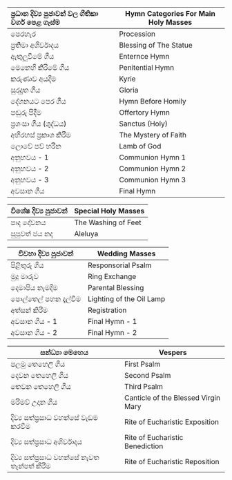 | ප්‍රධාන දිව්‍ය පුජාවන් වල ගීතිකා වර්ග පෙළ ගැස්ම | Hymn Categories For Main Holy Masses |
| :----------------------------------- | ------------------------------------ |
| පෙරහැර                               | Procession                           |
| ප්‍රතිමා අශිර්වාදය                        | Blessing of The Statue               |
| ඇතුලුවීමේ ගීය                            | Enternce Hymn                        |
| මෙනෙහි කිරිමේ ගීය                        | Penitential Hymn                     |
| කරුණාව අයදීම                           | Kyrie                                |
| සුරදුුත ගීය                              | Gloria                               |
| දේශනයට පෙර ගීය                        | Hymn Before Homily                   |
| පඬුරු පිදීම                              | Offertory Hymn                       |
| ප්‍රශංසා ගීය (ශුද්ධය)                     | Sanctus (Holy)                       |
| අභිරහස් ප්‍රකාශ කිරීම                      | The Mystery of Faith                 |
| ලොවේ පව් හරින                          | Lamb of God                          |
| අනුභවය - 1                            | Communion Hymn 1                     |
| අනුභවය - 2                            | Communion Hymn 2                     |
| අනුභවය - 3                            | Communion Hymn 3                     |
| අවසාන ගීය                             | Final Hymn                           |



| විශේෂ දිව්‍ය පුජාවන් | Special Holy Masses |
| -------------- | ------------------- |
| පාද දෝවනය      | The Washing of Feet |
| සුපුවත් ජය නද     | Aleluya             |



| විවහා දිව්‍ය පුජාවන්   | Wedding Masses           |
| ---------------- | ------------------------ |
| පිළිතුරු ගීය          | Responsorial Psalm       |
| මුදු මාරුව          | Ring Exchange            |
| දෙමාපිය නැමදීම     | Parental Blessing        |
| පොල්තෙල් පහන දැල්වීම | Lighting of the Oil Lamp |
| අත්සන් කිරීම         | Registration             |
| අවසාන ගීය -  1    | Final Hymn - 1           |
| අවසාන ගීය -  2    | Final Hymn - 2           |



| සන්ධ්‍යා මෙහෙය                      | Vespers                             |
| -------------------------------- | ----------------------------------- |
| පලමු තෙහෙලි ගීය                     | First Psalm                         |
| දෙවන තෙහෙලි ගීය                    | Second Psalm                        |
| තෙවන තෙහෙලි ගීය                    | Third Psalm                         |
| මරිමව් උදාන ගීය                     | Canticle of the Blessed Virgin Mary |
| දිව්‍ය සත්ප්‍රසාධ වහන්සේ වැඩම කරවීම      | Rite of Eucharistic Exposition      |
| දිව්‍ය සත්ප්‍රසාධ අශිර්වාදය              | Rite of Eucharistic Benediction     |
| දිව්‍ය සත්ප්‍රසාධ වහන්සේ නැවත තැන්පත් කීරීම | Rite of Eucharistic Reposition      |

